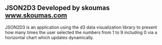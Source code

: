 JSON2D3
Developed by skoumas
www.skoumas.com
--------------------------------
JSON2D3 is an application
using the d3 data visualization
library to present how many
times the user selected
the numbers from 1 to 9
including 0 via a 
horizontal chart which
updates dynamically.